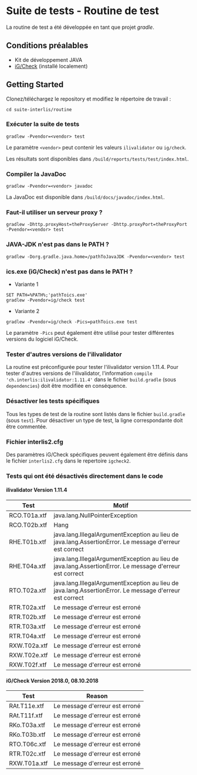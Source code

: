 
# Suite de tests - Routine de test
La routine de test a été développée en tant que projet *gradle*.

## Conditions préalables
- Kit de développement JAVA
- [iG/Check](https://www.interlis.ch/downloads/igcheck) (installé localement)

## Getting Started
Clonez/téléchargez le repository et modifiez le répertoire de travail :

```
cd suite-interlis/routine
```

### Exécuter la suite de tests
```
gradlew -Pvendor=<vendor> test
```
Le paramètre  ``<vendor>`` peut contenir les valeurs ``ilivalidator`` ou ``ig/check``.

Les résultats sont disponibles dans ``/build/reports/tests/test/index.html``.

### Compiler la JavaDoc
```
gradlew -Pvendor=<vendor> javadoc
```
La JavaDoc est disponible dans ``/build/docs/javadoc/index.html``.

### Faut-il utiliser un serveur proxy ?
```
gradlew -Dhttp.proxyHost=theProxyServer -Dhttp.proxyPort=theProxyPort -Pvendor=<vendor> test
```
### JAVA-JDK n'est pas dans le PATH ?
```
gradlew -Dorg.gradle.java.home=/pathToJavaJDK -Pvendor=<vendor> test
```
### ics.exe (iG/Check) n'est pas dans le PATH ?
- Variante 1
```
SET PATH=%PATH%;'pathToics.exe'
gradlew -Pvendor=ig/check test
```
- Variante 2
```
gradlew -Pvendor=ig/check -Pics=pathToics.exe test
```
Le paramètre ``-Pics`` peut également être utilisé pour tester différentes versions du logiciel iG/Check.

### Tester d'autres versions de l'ilivalidator
La routine est préconfigurée pour tester l'ilivalidator version 1.11.4.
Pour tester d'autres versions de l'ilivalidator, l'information ``compile 'ch.interlis:ilivalidator:1.11.4'`` dans le fichier ``build.gradle`` (sous ``dependencies``) doit être modifiée en conséquence.

### Désactiver les tests spécifiques
Tous les types de test de la routine sont listés dans le fichier  ``build.gradle`` (sous ``test``). Pour désactiver un type de test, la ligne correspondante doit être commentée.

### Fichier interlis2.cfg
Des paramètres iG/Check spécifiques peuvent également être définis dans le fichier ``interlis2.cfg`` dans le repertoire ``igcheck2``.

### Tests qui ont été désactivés directement dans le code
#### ilivalidator Version 1.11.4
| Test | Motif |
| --- | --- |
| RCO.T01a.xtf | java.lang.NullPointerException |
| RCO.T02b.xtf | Hang |
| RHE.T01b.xtf | java.lang.IllegalArgumentException au lieu de java.lang.AssertionError. Le message d'erreur est correct |
| RHE.T04a.xtf | java.lang.IllegalArgumentException au lieu de java.lang.AssertionError. Le message d'erreur est correct |
| RTO.T02a.xtf | java.lang.IllegalArgumentException au lieu de java.lang.AssertionError. Le message d'erreur est correct |
| RTR.T02a.xtf | Le message d'erreur est erroné |
| RTR.T02b.xtf | Le message d'erreur est erroné |
| RTR.T03a.xtf | Le message d'erreur est erroné |
| RTR.T04a.xtf | Le message d'erreur est erroné |
| RXW.T02a.xtf | Le message d'erreur est erroné |
| RXW.T02e.xtf | Le message d'erreur est erroné |
| RXW.T02f.xtf | Le message d'erreur est erroné |

#### iG/Check Version 2018.0, 08.10.2018
| Test | Reason |
| --- | --- |
| RAt.T11e.xtf | Le message d'erreur est erroné |
| RAt.T11f.xtf | Le message d'erreur est erroné |
| RKo.T03a.xtf | Le message d'erreur est erroné |
| RKo.T03b.xtf | Le message d'erreur est erroné |
| RTO.T06c.xtf | Le message d'erreur est erroné |
| RTR.T02c.xtf | Le message d'erreur est erroné |
| RXW.T01a.xtf | Le message d'erreur est erroné |
